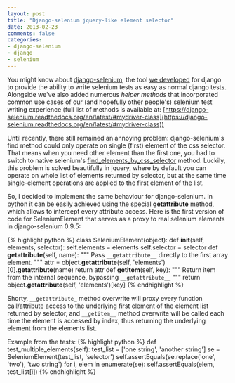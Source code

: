 ```yaml
---
layout: post
title: "Django-selenium jquery-like element selector"
date: 2013-02-23
comments: false
categories:
- django-selenium
- django
- selenium
---
```


You might know about [django-selenium](https://pypi.python.org/pypi/django-selenium/0.9.5),
the tool [we developed](https://github.com/dragoon/django-selenium/blob/master/AUTHORS) for
django to provide the ability to write selenium tests as easy as normal django tests.
Alongside we've also added numerous *helper methods* that incorporated common use
cases of our (and hopefully other people's) selenium test writing experience (full list of
methods is available at: [https://django-selenium.readthedocs.org/en/latest/#mydriver-class](https://django-selenium.readthedocs.org/en/latest/#mydriver-class))

Until recently, there still remained an annoying problem: django-selenium's find method could only
operate on single (first) element of the css selector. That means when you need other
element than the first one, you had to switch to native selenium's
[find_elements_by_css_selector](http://selenium-python.readthedocs.org/en/latest/api.html#selenium.webdriver.remote.webdriver.find_elements_by_css_selector)
method. Luckily, this problem is solved beautifully in jquery, where by default you can
operate on whole list of elements returned by selector, but at the same time single-element
operations are applied to the first element of the list.

So, I decided to implement the same behaviour for django-selenium. In python it can be easily achieved using the
special [__getattribute__](http://docs.python.org/2/reference/datamodel.html#object.__getattribute__) method,
which allows to intercept every attribute access. Here is the first version of code for
SeleniumElement that serves as a proxy to real selenium elements in django-selenium 0.9.5:

{% highlight python %}
class SeleniumElement(object):
    def __init__(self, elements, selector):
        self.elements = elements
        self.selector = selector
    def __getattribute__(self, name):
        """
        Pass ``__getattribute__`` directly to the first array element.
        """
        attr = object.__getattribute__(self, 'elements')[0].__getattribute__(name)
        return attr
    def __getitem__(self, key):
        """
        Return item from the internal sequence, bypassing ``__getattribute__``
        """
        return object.__getattribute__(self, 'elements')[key]
{% endhighlight %}

Shorty, `__getattribute_` method overwrite will proxy every function call/attribute access to
the underlying first element of the element list returned by selector, and `__getitem__`
method overwrite will be called each time the element is accessed by index, thus returning
the underlying element from the elements list.

Example from the tests:
{% highlight python %}
def test_multiple_elements(self):
    test_list = ['one string', 'another string']
    se = SeleniumElement(test_list, 'selector')
    self.assertEquals(se.replace('one', 'two'), 'two string')
    for i, elem in enumerate(se):
        self.assertEquals(elem, test_list[i])
{% endhighlight %}
